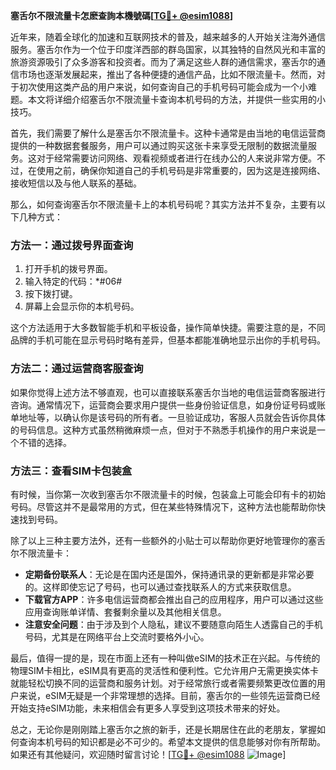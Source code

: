 **塞舌尔不限流量卡怎麽查詢本機號碼[[TG💪+ @esim1088](https://t.me/s/esim1088)]**

近年来，随着全球化的加速和互联网技术的普及，越来越多的人开始关注海外通信服务。塞舌尔作为一个位于印度洋西部的群岛国家，以其独特的自然风光和丰富的旅游资源吸引了众多游客和投资者。而为了满足这些人群的通信需求，塞舌尔的通信市场也逐渐发展起来，推出了各种便捷的通信产品，比如不限流量卡。然而，对于初次使用这类产品的用户来说，如何查询自己的手机号码可能会成为一个小难题。本文将详细介绍塞舌尔不限流量卡查询本机号码的方法，并提供一些实用的小技巧。

首先，我们需要了解什么是塞舌尔不限流量卡。这种卡通常是由当地的电信运营商提供的一种数据套餐服务，用户可以通过购买这张卡来享受无限制的数据流量服务。这对于经常需要访问网络、观看视频或者进行在线办公的人来说非常方便。不过，在使用之前，确保你知道自己的手机号码是非常重要的，因为这是连接网络、接收短信以及与他人联系的基础。

那么，如何查询塞舌尔不限流量卡上的本机号码呢？其实方法并不复杂，主要有以下几种方式：

### 方法一：通过拨号界面查询

1. 打开手机的拨号界面。
2. 输入特定的代码：*#06#
3. 按下拨打键。
4. 屏幕上会显示你的本机号码。

这个方法适用于大多数智能手机和平板设备，操作简单快捷。需要注意的是，不同品牌的手机可能在显示号码时略有差异，但基本都能准确地显示出你的手机号码。

### 方法二：通过运营商客服查询

如果你觉得上述方法不够直观，也可以直接联系塞舌尔当地的电信运营商客服进行咨询。通常情况下，运营商会要求用户提供一些身份验证信息，如身份证号码或账单地址等，以确认你是该号码的所有者。一旦验证成功，客服人员就会告诉你具体的号码信息。这种方式虽然稍微麻烦一点，但对于不熟悉手机操作的用户来说是一个不错的选择。

### 方法三：查看SIM卡包装盒

有时候，当你第一次收到塞舌尔不限流量卡的时候，包装盒上可能会印有卡的初始号码。尽管这并不是最常用的方式，但在某些特殊情况下，这种方法也能帮助你快速找到号码。

除了以上三种主要方法外，还有一些额外的小贴士可以帮助你更好地管理你的塞舌尔不限流量卡：

- **定期备份联系人**：无论是在国内还是国外，保持通讯录的更新都是非常必要的。这样即使忘记了号码，也可以通过查找联系人的方式来获取信息。
- **下载官方APP**：许多电信运营商都会推出自己的应用程序，用户可以通过这些应用查询账单详情、套餐剩余量以及其他相关信息。
- **注意安全问题**：由于涉及到个人隐私，建议不要随意向陌生人透露自己的手机号码，尤其是在网络平台上交流时要格外小心。

最后，值得一提的是，现在市面上还有一种叫做eSIM的技术正在兴起。与传统的物理SIM卡相比，eSIM具有更高的灵活性和便利性。它允许用户无需更换实体卡就能轻松切换不同的运营商和服务计划。对于经常旅行或者需要频繁更改位置的用户来说，eSIM无疑是一个非常理想的选择。目前，塞舌尔的一些领先运营商已经开始支持eSIM功能，未来相信会有更多人享受到这项技术带来的好处。

总之，无论你是刚刚踏上塞舌尔之旅的新手，还是长期居住在此的老朋友，掌握如何查询本机号码的知识都是必不可少的。希望本文提供的信息能够对你有所帮助。如果还有其他疑问，欢迎随时留言讨论！[[TG💪+ @esim1088](https://t.me/s/esim1088) ![Image](https://i.postimg.cc/4NQfJmqS/Snipaste-2025-05-13-00-14-12.png)]